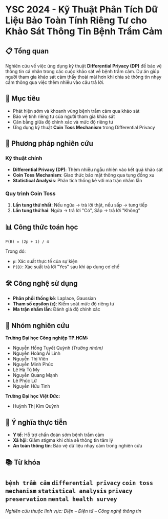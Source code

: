# YSC 2024 - Kỹ Thuật Phân Tích Dữ Liệu Bảo Toàn Tính Riêng Tư cho Khảo Sát Thông Tin Bệnh Trầm Cảm

## 📋 Tổng quan

Nghiên cứu về việc ứng dụng kỹ thuật **Differential Privacy (DP)** để bảo vệ thông tin cá nhân trong các cuộc khảo sát về bệnh trầm cảm. Dự án giúp người tham gia khảo sát cảm thấy thoải mái hơn khi chia sẻ thông tin nhạy cảm thông qua việc thêm nhiễu vào câu trả lời.

## 🎯 Mục tiêu

- Phát hiện sớm và khoanh vùng bệnh trầm cảm qua khảo sát
- Bảo vệ tính riêng tư của người tham gia khảo sát
- Cân bằng giữa độ chính xác và mức độ riêng tư
- Ứng dụng kỹ thuật **Coin Toss Mechanism** trong Differential Privacy

## 🔬 Phương pháp nghiên cứu

### Kỹ thuật chính
- **Differential Privacy (DP)**: Thêm nhiễu ngẫu nhiên vào kết quả khảo sát
- **Coin Toss Mechanism**: Giao thức bảo mật thông qua tung đồng xu
- **Statistical Analysis**: Phân tích thống kê với ma trận nhầm lẫn

### Quy trình Coin Toss
1. **Lần tung thứ nhất**: Nếu ngửa → trả lời thật, nếu sấp → tung tiếp
2. **Lần tung thứ hai**: Ngửa → trả lời "Có", Sấp → trả lời "Không"

## 📊 Công thức toán học

```
P(B) = (2p + 1) / 4
```
Trong đó:
- `p`: Xác suất thực tế của sự kiện
- `P(B)`: Xác suất trả lời "Yes" sau khi áp dụng cơ chế

## 🛠️ Công nghệ sử dụng

- **Phân phối thống kê**: Laplace, Gaussian
- **Tham số epsilon (ε)**: Kiểm soát mức độ riêng tư
- **Ma trận nhầm lẫn**: Đánh giá độ chính xác

## 👥 Nhóm nghiên cứu

**Trường Đại học Công nghiệp TP.HCM:**
- Nguyễn Hồng Tuyết Quỳnh *(Trưởng nhóm)*
- Nguyễn Hoàng Ái Linh
- Nguyễn Thị Viên
- Nguyễn Minh Phúc
- Lê Hà Tú My
- Nguyễn Quang Mạnh
- Lê Phúc Lữ
- Nguyễn Hữu Tình

**Trường Đại học Việt Đức:**
- Huỳnh Thị Kim Quỳnh

## 🎯 Ý nghĩa thực tiễn

- **Y tế**: Hỗ trợ chẩn đoán sớm bệnh trầm cảm
- **Xã hội**: Giảm stigma khi chia sẻ thông tin tâm lý
- **An toàn thông tin**: Bảo vệ dữ liệu nhạy cảm trong nghiên cứu

## 📚 Từ khóa

`bệnh trầm cảm` `differential privacy` `coin toss mechanism` `statistical analysis` `privacy preservation` `mental health survey`
---

*Nghiên cứu thuộc lĩnh vực: Điện – Điện tử – Công nghệ thông tin*
